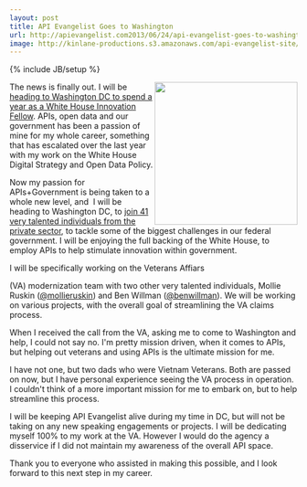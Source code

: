 ```yaml
---
layout: post
title: API Evangelist Goes to Washington
url: http://apievangelist.com2013/06/24/api-evangelist-goes-to-washington/
image: http://kinlane-productions.s3.amazonaws.com/api-evangelist-site/blog/PresidentialInnovationFellows.jpeg
---
```

{% include JB/setup %}
<p>
     <img src="http://tech.co/wp-content/uploads/2012/08/PresidentialInnovationFellows.jpg"  width="250" align="right" />
</p>
<p>
     The news is finally out. I will be <a href="http://www.whitehouse.gov/blog/2013/06/24/new-round-innovators-joins-us-government-tackle-big-challenges">heading to Washington DC to spend a year as a White House Innovation Fellow</a>. APIs, open data and our government has been a passion of mine for my whole career, something that has escalated over the last year with my work on the White House Digital Strategy and Open Data Policy.
</p>
<p>
     Now my passion for APIs+Government is being taken to a whole new level, and  I will be heading to Washington DC, to <a href="http://www.whitehouse.gov/innovationfellows/round-2-fellows">join 41 very talented individuals from the private sector</a>, to tackle some of the biggest challenges in our federal government. I will be enjoying the full backing of the White House, to employ APIs to help stimulate innovation within government.
</p>
<p>
     I will be specifically working on the Veterans Affiars
</p>
<p>
     (VA) modernization team with two other very talented individuals, Mollie Ruskin (<a href="https://twitter.com/mollieruskin">@mollieruskin</a>) and Ben Willman (<a href="https://twitter.com/benwillman">@benwillman</a>). We will be working on various projects, with the overall goal of streamlining the VA claims process.
</p>
<p>
     When I received the call from the VA, asking me to come to Washington and help, I could not say no. I'm pretty mission driven, when it comes to APIs, but helping out veterans and using APIs is the ultimate mission for me.
</p>
<p>
     I have not one, but two dads who were Vietnam Veterans. Both are passed on now, but I have personal experience seeing the VA process in operation. I couldn't think of a more important mission for me to embark on, but to help streamline this process.
</p>
<p>
     I will be keeping API Evangelist alive during my time in DC, but will not be taking on any new speaking engagements or projects. I will be dedicating myself 100% to my work at the VA. However I would do the agency a disservice if I did not maintain my awareness of the overall API space.
</p>
<p>
     Thank you to everyone who assisted in making this possible, and I look forward to this next step in my career.
</p>
